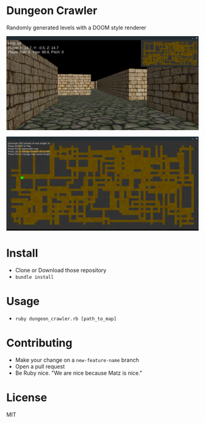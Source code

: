 # Dungeon Crawler
Randomly generated levels with a DOOM style renderer

![map_player](https://raw.githubusercontent.com/cyberarm/dungeon_crawler/master/screenshots/map_player.png)

![map_builder](https://raw.githubusercontent.com/cyberarm/dungeon_crawler/master/screenshots/map_builder.png)

# Install
* Clone or Download those repository
* `bundle install`

# Usage
* `ruby dungeon_crawler.rb [path_to_map]`

# Contributing
* Make your change on a `new-feature-name` branch
* Open a pull request
* Be Ruby nice. "We are nice because Matz is nice."

# License
MIT